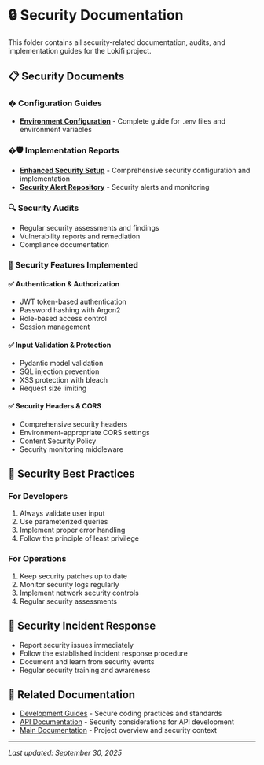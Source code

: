 # 🔒 Security Documentation

This folder contains all security-related documentation, audits, and implementation guides for the Lokifi project.

## 📋 Security Documents

### � Configuration Guides
- **[Environment Configuration](./ENVIRONMENT_CONFIGURATION.md)** - Complete guide for `.env` files and environment variables

### �🛡️ Implementation Reports
- **[Enhanced Security Setup](./ENHANCED_SECURITY_SETUP.md)** - Comprehensive security configuration and implementation
- **[Security Alert Repository](./SECURITY_ALERT_REPOSITORY.md)** - Security alerts and monitoring

### 🔍 Security Audits
- Regular security assessments and findings
- Vulnerability reports and remediation
- Compliance documentation

### 🎯 Security Features Implemented

#### ✅ Authentication & Authorization
- JWT token-based authentication
- Password hashing with Argon2
- Role-based access control
- Session management

#### ✅ Input Validation & Protection
- Pydantic model validation
- SQL injection prevention
- XSS protection with bleach
- Request size limiting

#### ✅ Security Headers & CORS
- Comprehensive security headers
- Environment-appropriate CORS settings
- Content Security Policy
- Security monitoring middleware

## 🔧 Security Best Practices

### For Developers
1. Always validate user input
2. Use parameterized queries
3. Implement proper error handling
4. Follow the principle of least privilege

### For Operations
1. Keep security patches up to date
2. Monitor security logs regularly
3. Implement network security controls
4. Regular security assessments

## 🚨 Security Incident Response
- Report security issues immediately
- Follow the established incident response procedure
- Document and learn from security events
- Regular security training and awareness

## 🔗 Related Documentation
- [Development Guides](../guides/) - Secure coding practices and standards
- [API Documentation](../api/) - Security considerations for API development
- [Main Documentation](../README.md) - Project overview and security context

---
*Last updated: September 30, 2025*
